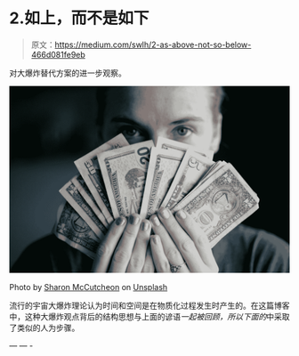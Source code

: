 # 2.如上，而不是如下

> 原文：<https://medium.com/swlh/2-as-above-not-so-below-466d081fe9eb>

对大爆炸替代方案的进一步观察。

![](img/51b5a85a691b24584e840318a1d63b43.png)

Photo by [Sharon McCutcheon](https://unsplash.com/@sharonmccutcheon?utm_source=medium&utm_medium=referral) on [Unsplash](https://unsplash.com?utm_source=medium&utm_medium=referral)

流行的宇宙大爆炸理论认为时间和空间是在物质化过程发生时产生的。在这篇博客中，这种大爆炸观点背后的结构思想与上面的谚语*一起被回顾，所以下面的*中采取了类似的人为步骤。

— — -